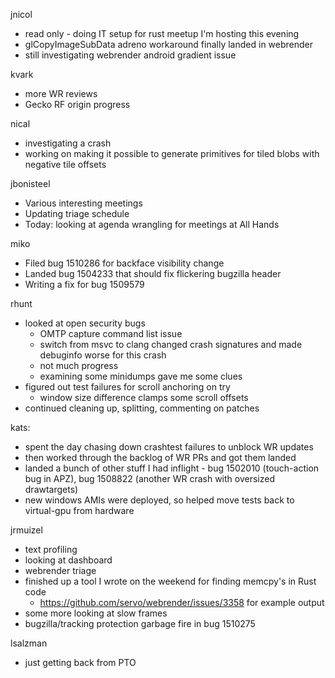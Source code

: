 jnicol
  * read only - doing IT setup for rust meetup I'm hosting this evening
  * glCopyImageSubData adreno workaround finally landed in webrender
  * still investigating webrender android gradient issue

kvark
  * more WR reviews
  * Gecko RF origin progress

nical
  * investigating a crash
  * working on making it possible to generate primitives for tiled blobs with negative tile offsets

jbonisteel
  * Various interesting meetings
  * Updating triage schedule
  * Today: looking at agenda wrangling for meetings at All Hands

miko
  * Filed bug 1510286 for backface visibility change
  * Landed bug 1504233 that should fix flickering bugzilla header
  * Writing a fix for bug 1509579

rhunt
  * looked at open security bugs
    * OMTP capture command list issue
    * switch from msvc to clang changed crash signatures and made debuginfo worse for this crash
    * not much progress
    * examining some minidumps gave me some clues
  * figured out test failures for scroll anchoring on try
    * window size difference clamps some scroll offsets
  * continued cleaning up, splitting, commenting on patches

kats:
  * spent the day chasing down crashtest failures to unblock WR updates
  * then worked through the backlog of WR PRs and got them landed
  * landed a bunch of other stuff I had inflight - bug 1502010 (touch-action bug in APZ), bug 1508822 (another WR crash with oversized drawtargets)
  * new windows AMIs were deployed, so helped move tests back to virtual-gpu from hardware

jrmuizel
  * text profiling
  * looking at dashboard
  * webrender triage
  * finished up a tool I wrote on the weekend for finding memcpy's in Rust code
    * https://github.com/servo/webrender/issues/3358 for example output
  * some more looking at slow frames
  * bugzilla/tracking protection garbage fire in bug 1510275

lsalzman
  * just getting back from PTO
